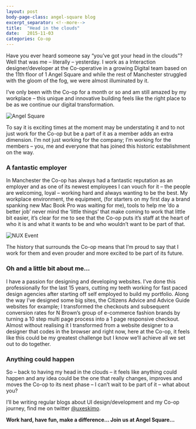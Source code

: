 ```yaml
---
layout: post
body-page-class: angel-square blog
excerpt_separator: <!--more-->
title:  "Head in the clouds"
date:   2015-11-03
categories: Co-op
---
```

<p>Have you ever heard someone say “you’ve got your head in the clouds”?  Well that was me – literally – yesterday.  I work as a Interaction designer/developer at the Co-operative in a growing Digital team based on the 11th floor of 1 Angel Square and while the rest of Manchester struggled with the gloom of the fog, we were almost illuminated by it.</p>
<!--more--> 
<p>I’ve only been with the Co-op for a month or so and am still amazed by my workplace – this unique and innovative building feels like the right place to be as we continue our digital transformation.</p>

<img src="http://s3-eu-west-1.amazonaws.com/eskimo/angel-square.jpg" alt="Angel Square" />

<p>To say it is exciting times at the moment may be understating it and to not just work for the Co-op but be a part of it as a member adds an extra dimension.  I’m not just working for the company; I’m working for the members – you, me and everyone that has joined this historic establishment on the way.</p>

<h3>A fantastic employer</h3>

<p>In Manchester the Co-op has always had a fantastic reputation as an employer and as one of its newest employees I can vouch for it – the people are welcoming, loyal – working hard and always wanting to be the best.  My workplace environment, the equipment, (for starters on my first day a brand spanking new Mac Book Pro was waiting for me), tools to help me ‘do a better job’ never mind the ‘little things’ that make coming to work that little bit easier, it’s clear for me to see that the Co-op puts it’s staff at the heart of who it is and what it wants to be and who wouldn’t want to be part of that.</p>

<img src="http://s3-eu-west-1.amazonaws.com/eskimo/nux.jpg" alt="NUX Event" />

<p>The history that surrounds the Co-op means that I’m proud to say that I work for them and even prouder and more excited to be part of its future.</p>

<h3>Oh and a little bit about me…</h3>

<p>I have a passion for designing and developing websites.  I’ve done this professionally for the last 15 years, cutting my teeth working for fast paced design agencies after starting off self employed to build my portfolio.  Along the way I’ve designed some big sites, the Citizens Advice and Advice Guide websites for example; I transformed the checkouts and subsequent conversion rates for N Brown’s group of e-commerce fashion brands by turning a 10 step multi page process into a 1 page responsive checkout.  Almost without realising it I transformed from a website designer to a designer that codes in the browser and right now, here at the Co-op, it feels like this could be my greatest challenge but I know we’ll achieve all we set out to do together.</p>

<h3>Anything could happen</h3>

<p>So – back to having my head in the clouds – it feels like anything could happen and any idea could be the one that really changes, improves and moves the Co-op to its next phase – I can’t wait to be part of it – what about you?</p>

<p>I’ll be writing regular blogs about UI design/development and my Co-op journey, find me on twitter <a href="https://twitter.com/uxeskimo">@uxeskimo</a>.</p>

<p><strong>Work hard, have fun, make a difference...  Join us at Angel Square...</strong></p>
